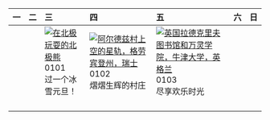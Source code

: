 | 一   | 二   | 三                                                                                                                                                                                     | 四                                                                                                                                                                                                    | 五                                                                                                                                                                                                  | 六   | 日   |
|:----|:----|:--------------------------------------------------------------------------------------------------------------------------------------------------------------------------------------|:-----------------------------------------------------------------------------------------------------------------------------------------------------------------------------------------------------|:---------------------------------------------------------------------------------------------------------------------------------------------------------------------------------------------------|:----|:----|
|     |     | [![](https://www.bing.com/th?id=OHR.PolarBearSwim_ZH-CN1000349057_320x240.jpg '在北极玩耍的北极熊')](https://www.bing.com/th?id=OHR.PolarBearSwim_ZH-CN1000349057_UHD.jpg)<br>0101<br>过一个冰雪元旦！ | [![](https://www.bing.com/th?id=OHR.ArdezSwitzerland_ZH-CN5605305240_320x240.jpg '阿尔德兹村上空的星轨，格劳宾登州，瑞士')](https://www.bing.com/th?id=OHR.ArdezSwitzerland_ZH-CN5605305240_UHD.jpg)<br>0102<br>熠熠生辉的村庄 | [![](https://www.bing.com/th?id=OHR.TolkienOxford_ZH-CN6331694590_320x240.jpg '英国拉德克里夫图书馆和万灵学院，牛津大学，英格兰')](https://www.bing.com/th?id=OHR.TolkienOxford_ZH-CN6331694590_UHD.jpg)<br>0103<br>尽享欢乐时光 |     |     |
|     |     |                                                                                                                                                                                       |                                                                                                                                                                                                      |                                                                                                                                                                                                    |     |     |
|     |     |                                                                                                                                                                                       |                                                                                                                                                                                                      |                                                                                                                                                                                                    |     |     |
|     |     |                                                                                                                                                                                       |                                                                                                                                                                                                      |                                                                                                                                                                                                    |     |     |
|     |     |                                                                                                                                                                                       |                                                                                                                                                                                                      |                                                                                                                                                                                                    |     |     |